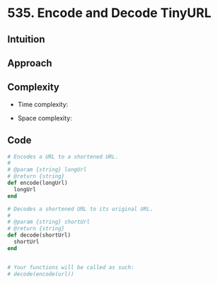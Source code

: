 # 535. Encode and Decode TinyURL

## Intuition

## Approach
<!-- Describe your approach to solving the problem. -->

## Complexity

- Time complexity:
<!-- Add your time complexity here, e.g. $$O(n)$$ -->

- Space complexity:
<!-- Add your space complexity here, e.g. $$O(n)$$ -->

## Code

```ruby
# Encodes a URL to a shortened URL.
#
# @param {string} longUrl
# @return {string}
def encode(longUrl)
  longUrl
end

# Decodes a shortened URL to its original URL.
#
# @param {string} shortUrl
# @return {string}
def decode(shortUrl)
  shortUrl
end


# Your functions will be called as such:
# decode(encode(url))
```
